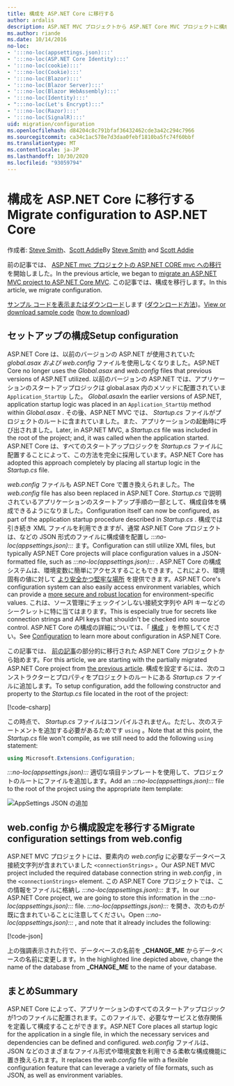 ```yaml
---
title: 構成を ASP.NET Core に移行する
author: ardalis
description: ASP.NET MVC プロジェクトから ASP.NET Core MVC プロジェクトに構成を移行する方法について説明します。
ms.author: riande
ms.date: 10/14/2016
no-loc:
- ':::no-loc(appsettings.json):::'
- ':::no-loc(ASP.NET Core Identity):::'
- ':::no-loc(cookie):::'
- ':::no-loc(Cookie):::'
- ':::no-loc(Blazor):::'
- ':::no-loc(Blazor Server):::'
- ':::no-loc(Blazor WebAssembly):::'
- ':::no-loc(Identity):::'
- ":::no-loc(Let's Encrypt):::"
- ':::no-loc(Razor):::'
- ':::no-loc(SignalR):::'
uid: migration/configuration
ms.openlocfilehash: d84204c8c791bfaf36432462cde3a42c294c7966
ms.sourcegitcommit: ca34c1ac578e7d3daa0febf1810ba5fc74f60bbf
ms.translationtype: MT
ms.contentlocale: ja-JP
ms.lasthandoff: 10/30/2020
ms.locfileid: "93059794"
---
```

# <a name="migrate-configuration-to-aspnet-core"></a><span data-ttu-id="2a902-103">構成を ASP.NET Core に移行する</span><span class="sxs-lookup"><span data-stu-id="2a902-103">Migrate configuration to ASP.NET Core</span></span>

<span data-ttu-id="2a902-104">作成者: [Steve Smith](https://ardalis.com/)、[Scott Addie](https://scottaddie.com)</span><span class="sxs-lookup"><span data-stu-id="2a902-104">By [Steve Smith](https://ardalis.com/) and [Scott Addie](https://scottaddie.com)</span></span>

<span data-ttu-id="2a902-105">前の記事では、 [ASP.NET mvc プロジェクトの ASP.NET CORE mvc への移行](xref:migration/mvc)を開始しました。</span><span class="sxs-lookup"><span data-stu-id="2a902-105">In the previous article, we began to [migrate an ASP.NET MVC project to ASP.NET Core MVC](xref:migration/mvc).</span></span> <span data-ttu-id="2a902-106">この記事では、構成を移行します。</span><span class="sxs-lookup"><span data-stu-id="2a902-106">In this article, we migrate configuration.</span></span>

<span data-ttu-id="2a902-107">[サンプル コードを表示またはダウンロード](https://github.com/dotnet/AspNetCore.Docs/tree/master/aspnetcore/migration/configuration/samples)します ([ダウンロード方法](xref:index#how-to-download-a-sample))。</span><span class="sxs-lookup"><span data-stu-id="2a902-107">[View or download sample code](https://github.com/dotnet/AspNetCore.Docs/tree/master/aspnetcore/migration/configuration/samples) ([how to download](xref:index#how-to-download-a-sample))</span></span>

## <a name="setup-configuration"></a><span data-ttu-id="2a902-108">セットアップの構成</span><span class="sxs-lookup"><span data-stu-id="2a902-108">Setup configuration</span></span>

<span data-ttu-id="2a902-109">ASP.NET Core は、以前のバージョンの ASP.NET が使用されていた *global.asax および* *web.config* ファイルを使用しなくなりました。</span><span class="sxs-lookup"><span data-stu-id="2a902-109">ASP.NET Core no longer uses the *Global.asax* and *web.config* files that previous versions of ASP.NET utilized.</span></span> <span data-ttu-id="2a902-110">以前のバージョンの ASP.NET では、アプリケーションのスタートアップロジックは global.asax 内のメソッドに配置されていま `Application_StartUp` した。 *Global.asax*</span><span class="sxs-lookup"><span data-stu-id="2a902-110">In the earlier versions of ASP.NET, application startup logic was placed in an `Application_StartUp` method within *Global.asax* .</span></span> <span data-ttu-id="2a902-111">その後、ASP.NET MVC では、 *Startup.cs* ファイルがプロジェクトのルートに含まれていました。また、アプリケーションの起動時に呼び出されました。</span><span class="sxs-lookup"><span data-stu-id="2a902-111">Later, in ASP.NET MVC, a *Startup.cs* file was included in the root of the project; and, it was called when the application started.</span></span> <span data-ttu-id="2a902-112">ASP.NET Core は、すべてのスタートアップロジックを *Startup.cs* ファイルに配置することによって、この方法を完全に採用しています。</span><span class="sxs-lookup"><span data-stu-id="2a902-112">ASP.NET Core has adopted this approach completely by placing all startup logic in the *Startup.cs* file.</span></span>

<span data-ttu-id="2a902-113">*web.config* ファイルも ASP.NET Core で置き換えられました。</span><span class="sxs-lookup"><span data-stu-id="2a902-113">The *web.config* file has also been replaced in ASP.NET Core.</span></span> <span data-ttu-id="2a902-114">*Startup.cs* で説明されているアプリケーションのスタートアップ手順の一部として、構成自体を構成できるようになりました。</span><span class="sxs-lookup"><span data-stu-id="2a902-114">Configuration itself can now be configured, as part of the application startup procedure described in *Startup.cs* .</span></span> <span data-ttu-id="2a902-115">構成では引き続き XML ファイルを利用できますが、通常 ASP.NET Core プロジェクトは、などの JSON 形式のファイルに構成値を配置し *:::no-loc(appsettings.json):::* ます。</span><span class="sxs-lookup"><span data-stu-id="2a902-115">Configuration can still utilize XML files, but typically ASP.NET Core projects will place configuration values in a JSON-formatted file, such as *:::no-loc(appsettings.json):::* .</span></span> <span data-ttu-id="2a902-116">ASP.NET Core の構成システムは、環境変数に簡単にアクセスすることもできます。これにより、環境固有の値に対して [より安全かつ堅牢な場所](xref:security/app-secrets) を提供できます。</span><span class="sxs-lookup"><span data-stu-id="2a902-116">ASP.NET Core's configuration system can also easily access environment variables, which can provide a [more secure and robust location](xref:security/app-secrets) for environment-specific values.</span></span> <span data-ttu-id="2a902-117">これは、ソース管理にチェックインしない接続文字列や API キーなどのシークレットに特に当てはまります。</span><span class="sxs-lookup"><span data-stu-id="2a902-117">This is especially true for secrets like connection strings and API keys that shouldn't be checked into source control.</span></span> <span data-ttu-id="2a902-118">ASP.NET Core の構成の詳細については、「 [構成](xref:fundamentals/configuration/index) 」を参照してください。</span><span class="sxs-lookup"><span data-stu-id="2a902-118">See [Configuration](xref:fundamentals/configuration/index) to learn more about configuration in ASP.NET Core.</span></span>

<span data-ttu-id="2a902-119">この記事では、 [前の記事](xref:migration/mvc)の部分的に移行された ASP.NET Core プロジェクトから始めます。</span><span class="sxs-lookup"><span data-stu-id="2a902-119">For this article, we are starting with the partially migrated ASP.NET Core project from [the previous article](xref:migration/mvc).</span></span> <span data-ttu-id="2a902-120">構成を設定するには、次のコンストラクターとプロパティをプロジェクトのルートにある *Startup.cs* ファイルに追加します。</span><span class="sxs-lookup"><span data-stu-id="2a902-120">To setup configuration, add the following constructor and property to the *Startup.cs* file located in the root of the project:</span></span>

[!code-csharp[](configuration/samples/WebApp1/src/WebApp1/Startup.cs?range=11-16)]

<span data-ttu-id="2a902-121">この時点で、 *Startup.cs* ファイルはコンパイルされません。ただし、次のステートメントを追加する必要があるためです `using` 。</span><span class="sxs-lookup"><span data-stu-id="2a902-121">Note that at this point, the *Startup.cs* file won't compile, as we still need to add the following `using` statement:</span></span>

```csharp
using Microsoft.Extensions.Configuration;
```

<span data-ttu-id="2a902-122">*:::no-loc(appsettings.json):::* 適切な項目テンプレートを使用して、プロジェクトのルートにファイルを追加します。</span><span class="sxs-lookup"><span data-stu-id="2a902-122">Add an *:::no-loc(appsettings.json):::* file to the root of the project using the appropriate item template:</span></span>

![AppSettings JSON の追加](configuration/_static/add-appsettings-json.png)

## <a name="migrate-configuration-settings-from-webconfig"></a><span data-ttu-id="2a902-124">web.config から構成設定を移行する</span><span class="sxs-lookup"><span data-stu-id="2a902-124">Migrate configuration settings from web.config</span></span>

<span data-ttu-id="2a902-125">ASP.NET MVC プロジェクトには、要素内の *web.config* に必要なデータベース接続文字列が含まれていました `<connectionStrings>` 。</span><span class="sxs-lookup"><span data-stu-id="2a902-125">Our ASP.NET MVC project included the required database connection string in *web.config* , in the `<connectionStrings>` element.</span></span> <span data-ttu-id="2a902-126">この ASP.NET Core プロジェクトでは、この情報をファイルに格納し *:::no-loc(appsettings.json):::* ます。</span><span class="sxs-lookup"><span data-stu-id="2a902-126">In our ASP.NET Core project, we are going to store this information in the *:::no-loc(appsettings.json):::* file.</span></span> <span data-ttu-id="2a902-127">*:::no-loc(appsettings.json):::* を開き、次のものが既に含まれていることに注意してください。</span><span class="sxs-lookup"><span data-stu-id="2a902-127">Open *:::no-loc(appsettings.json):::* , and note that it already includes the following:</span></span>

[!code-json[](../migration/configuration/samples/WebApp1/src/WebApp1/:::no-loc(appsettings.json):::?highlight=4)]

<span data-ttu-id="2a902-128">上の強調表示された行で、データベースの名前を **_CHANGE_ME** からデータベースの名前に変更します。</span><span class="sxs-lookup"><span data-stu-id="2a902-128">In the highlighted line depicted above, change the name of the database from **_CHANGE_ME** to the name of your database.</span></span>

## <a name="summary"></a><span data-ttu-id="2a902-129">まとめ</span><span class="sxs-lookup"><span data-stu-id="2a902-129">Summary</span></span>

<span data-ttu-id="2a902-130">ASP.NET Core によって、アプリケーションのすべてのスタートアップロジックが1つのファイルに配置されます。このファイルで、必要なサービスと依存関係を定義して構成することができます。</span><span class="sxs-lookup"><span data-stu-id="2a902-130">ASP.NET Core places all startup logic for the application in a single file, in which the necessary services and dependencies can be defined and configured.</span></span> <span data-ttu-id="2a902-131">*web.config* ファイルは、JSON などのさまざまなファイル形式や環境変数を利用できる柔軟な構成機能に置き換えられます。</span><span class="sxs-lookup"><span data-stu-id="2a902-131">It replaces the *web.config* file with a flexible configuration feature that can leverage a variety of file formats, such as JSON, as well as environment variables.</span></span>
